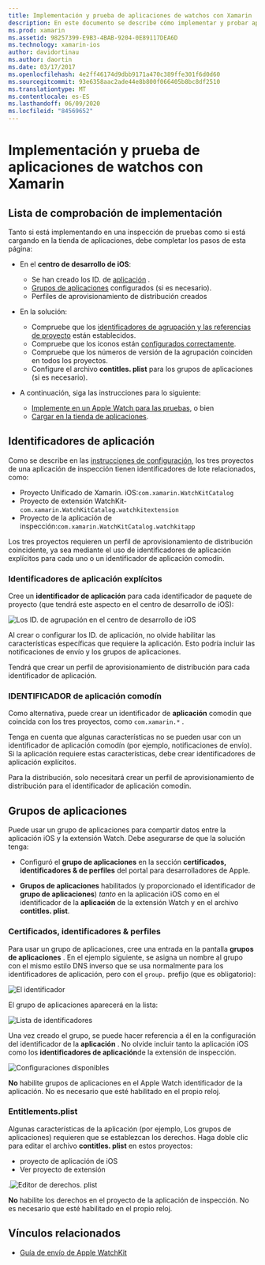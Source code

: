 ```yaml
---
title: Implementación y prueba de aplicaciones de watchos con Xamarin
description: En este documento se describe cómo implementar y probar aplicaciones de watchos compiladas con Xamarin. Se proporciona una lista de comprobación de la implementación, se describen los identificadores de aplicación explícitos y los comodines y se examinan los grupos de aplicaciones.
ms.prod: xamarin
ms.assetid: 98257399-E9B3-4BAB-9204-0E89117DEA6D
ms.technology: xamarin-ios
author: davidortinau
ms.author: daortin
ms.date: 03/17/2017
ms.openlocfilehash: 4e2ff46174d9dbb9171a470c389ffe301f6d0d60
ms.sourcegitcommit: 93e6358aac2ade44e8b800f066405b8bc8df2510
ms.translationtype: MT
ms.contentlocale: es-ES
ms.lasthandoff: 06/09/2020
ms.locfileid: "84569652"
---
```

# <a name="deploying-and-testing-watchos-apps-with-xamarin"></a>Implementación y prueba de aplicaciones de watchos con Xamarin

## <a name="deployment-checklist"></a>Lista de comprobación de implementación

Tanto si está implementando en una inspección de pruebas como si está cargando en la tienda de aplicaciones, debe completar los pasos de esta página:

- En el **centro de desarrollo de iOS**:
  - Se han creado los ID. de [aplicación](#App_IDs) .
  - [Grupos de aplicaciones](#App_Groups) configurados (si es necesario).
  - Perfiles de aprovisionamiento de distribución creados

- En la solución:

  - Compruebe que los [identificadores de agrupación y las referencias de proyecto](~/ios/watchos/get-started/installation.md) están establecidos.
  - Compruebe que los iconos están [configurados correctamente](~/ios/watchos/app-fundamentals/icons.md).
  - Compruebe que los números de versión de la agrupación coinciden en todos los proyectos.
  - Configure el archivo **contitles. plist** para los grupos de aplicaciones (si es necesario).

- A continuación, siga las instrucciones para lo siguiente:
  - [Implemente en un Apple Watch para las pruebas](~/ios/watchos/deploy-test/device.md), o bien
  - [Cargar en la tienda de aplicaciones](~/ios/watchos/deploy-test/appstore.md).

<a name="App_IDs"></a>

## <a name="app-ids"></a>Identificadores de aplicación

Como se describe en las [instrucciones de configuración](~/ios/watchos/get-started/installation.md), los tres proyectos de una aplicación de inspección tienen identificadores de lote relacionados, como:

- Proyecto Unificado de Xamarin. iOS:`com.xamarin.WatchKitCatalog`
- Proyecto de extensión WatchKit-`com.xamarin.WatchKitCatalog.watchkitextension`
- Proyecto de la aplicación de inspección:`com.xamarin.WatchKitCatalog.watchkitapp`

Los tres proyectos requieren un perfil de aprovisionamiento de distribución coincidente, ya sea mediante el uso de identificadores de aplicación explícitos para cada uno o un identificador de aplicación comodín.

### <a name="explicit-app-ids"></a>Identificadores de aplicación explícitos

Cree un **identificador de aplicación** para cada identificador de paquete de proyecto (que tendrá este aspecto en el centro de desarrollo de iOS):

![Los ID. de agrupación en el centro de desarrollo de iOS](images/appids-specific-sml.png)

Al crear o configurar los ID. de aplicación, no olvide habilitar las características específicas que requiere la aplicación. Esto podría incluir las notificaciones de envío y los grupos de aplicaciones.

Tendrá que crear un perfil de aprovisionamiento de distribución para cada identificador de aplicación.

### <a name="wildcard-app-id"></a>IDENTIFICADOR de aplicación comodín

Como alternativa, puede crear un identificador de **aplicación** comodín que coincida con los tres proyectos, como `com.xamarin.*` .

Tenga en cuenta que algunas características no se pueden usar con un identificador de aplicación comodín (por ejemplo, notificaciones de envío). Si la aplicación requiere estas características, debe crear identificadores de aplicación explícitos.

Para la distribución, solo necesitará crear un perfil de aprovisionamiento de distribución para el identificador de aplicación comodín.

<a name="App_Groups"></a>

## <a name="app-groups"></a>Grupos de aplicaciones

Puede usar un grupo de aplicaciones para compartir datos entre la aplicación iOS y la extensión Watch. Debe asegurarse de que la solución tenga:

- Configuró el **grupo de aplicaciones** en la sección **certificados, identificadores & de perfiles** del portal para desarrolladores de Apple.

- **Grupos de aplicaciones** habilitados (y proporcionado el identificador de **grupo de aplicaciones**) *tanto* en la aplicación iOS como en el identificador de la **aplicación** de la extensión Watch y en el archivo **contitles. plist**.

### <a name="certificates-identifiers--profiles"></a>Certificados, identificadores & perfiles

Para usar un grupo de aplicaciones, cree una entrada en la pantalla **grupos de aplicaciones** . En el ejemplo siguiente, se asigna un nombre al grupo con el mismo estilo DNS inverso que se usa normalmente para los identificadores de aplicación, pero con el `group.` prefijo (que es obligatorio):

![El identificador](images/appgroups-new-sml.png)

El grupo de aplicaciones aparecerá en la lista:

![Lista de identificadores](images/appgroups-setup-sml.png)

Una vez creado el grupo, se puede hacer referencia a él en la configuración del identificador de la **aplicación** . No olvide incluir tanto la aplicación iOS como los **identificadores de aplicación**de la extensión de inspección.

![Configuraciones disponibles](images/appgroups-sml.png)

**No** habilite grupos de aplicaciones en el Apple Watch identificador de la aplicación. No es necesario que esté habilitado en el propio reloj.

### <a name="entitlementsplist"></a>Entitlements.plist

Algunas características de la aplicación (por ejemplo, Los grupos de aplicaciones) requieren que se establezcan los derechos.
Haga doble clic para editar el archivo **contitles. plist** en estos proyectos:

- proyecto de aplicación de iOS
- Ver proyecto de extensión

.![Editor de derechos. plist](images/entitlements-plist-sml.png)

**No** habilite los derechos en el proyecto de la aplicación de inspección. No es necesario que esté habilitado en el propio reloj.

## <a name="related-links"></a>Vínculos relacionados

- [Guía de envío de Apple WatchKit](https://developer.apple.com/app-store/watch/)
